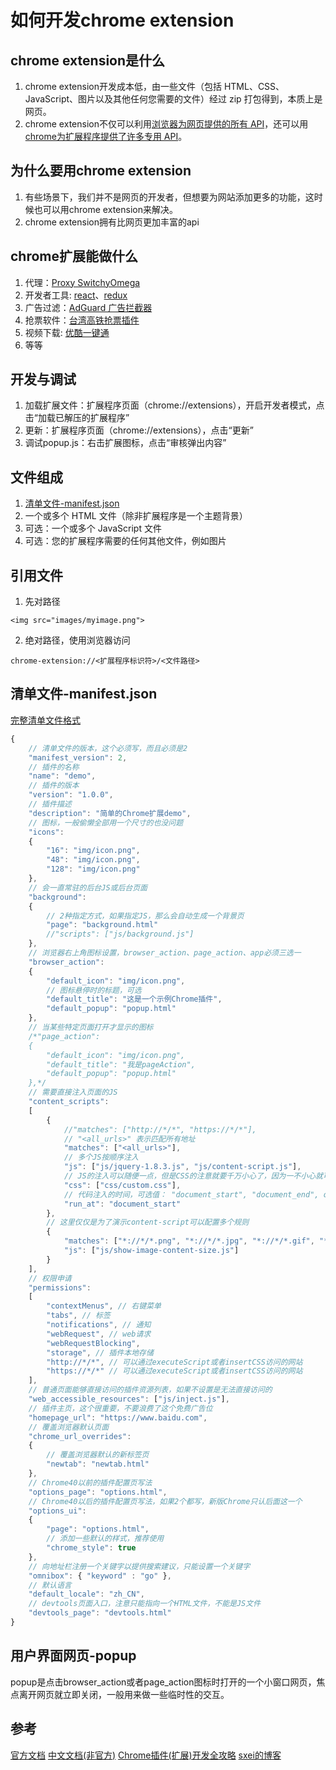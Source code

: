# 如何开发chrome extension

## chrome extension是什么

1. chrome extension开发成本低，由一些文件（包括 HTML、CSS、JavaScript、图片以及其他任何您需要的文件）经过 zip 打包得到，本质上是网页。
2. chrome extension不仅可以利用[浏览器为网页提供的所有 API](https://crxdoc-zh.appspot.com/extensions/api_other)，还可以用[chrome为扩展程序提供了许多专用 API](https://crxdoc-zh.appspot.com/extensions/api_index)。

## 为什么要用chrome extension

1. 有些场景下，我们并不是网页的开发者，但想要为网站添加更多的功能，这时候也可以用chrome extension来解决。
2. chrome extension拥有比网页更加丰富的api

## chrome扩展能做什么

1. 代理：[Proxy SwitchyOmega](https://chrome.google.com/webstore/detail/proxy-switchyomega/padekgcemlokbadohgkifijomclgjgif)
2. 开发者工具: [react](https://chrome.google.com/webstore/detail/react-developer-tools/fmkadmapgofadopljbjfkapdkoienihi)、[redux](https://chrome.google.com/webstore/detail/redux-devtools/lmhkpmbekcpmknklioeibfkpmmfibljd)
3. 广告过滤：[AdGuard 广告拦截器](https://chrome.google.com/webstore/detail/adguard-adblocker/bgnkhhnnamicmpeenaelnjfhikgbkllg)
4. 抢票软件：[台湾高铁抢票插件](https://chrome.google.com/webstore/detail/%E5%8F%B0%E6%B9%BE%E9%AB%98%E9%93%81%E6%8A%A2%E7%A5%A8%E6%8F%92%E4%BB%B6/nfkfaajobpcjpmcmpcacncimfmjppgoj)
5. 视频下载: [优酷一键通](https://chrome.google.com/webstore/detail/%E4%BC%98%E9%85%B7%E4%B8%80%E9%94%AE%E9%80%9A/alddjbjplgobbllfolehibiclbhmomla)
6. 等等

## 开发与调试

1. 加载扩展文件：扩展程序页面（chrome://extensions），开启开发者模式，点击“加载已解压的扩展程序”
2. 更新：扩展程序页面（chrome://extensions），点击“更新”
3. 调试popup.js：右击扩展图标，点击“审核弹出内容”

## 文件组成

1. [清单文件-manifest.json](#manifest)
2. 一个或多个 HTML 文件（除非扩展程序是一个主题背景）
3. 可选：一个或多个 JavaScript 文件
4. 可选：您的扩展程序需要的任何其他文件，例如图片

## 引用文件

1. 先对路径
```
<img src="images/myimage.png">
```
2. 绝对路径，使用浏览器访问
```
chrome-extension://<扩展程序标识符>/<文件路径>
```

## 清单文件-manifest.json

[完整清单文件格式](https://crxdoc-zh.appspot.com/extensions/manifest)
```jsx
{
    // 清单文件的版本，这个必须写，而且必须是2
    "manifest_version": 2,
    // 插件的名称
    "name": "demo",
    // 插件的版本
    "version": "1.0.0",
    // 插件描述
    "description": "简单的Chrome扩展demo",
    // 图标，一般偷懒全部用一个尺寸的也没问题
    "icons":
    {
        "16": "img/icon.png",
        "48": "img/icon.png",
        "128": "img/icon.png"
    },
    // 会一直常驻的后台JS或后台页面
    "background":
    {
        // 2种指定方式，如果指定JS，那么会自动生成一个背景页
        "page": "background.html"
        //"scripts": ["js/background.js"]
    },
    // 浏览器右上角图标设置，browser_action、page_action、app必须三选一
    "browser_action": 
    {
        "default_icon": "img/icon.png",
        // 图标悬停时的标题，可选
        "default_title": "这是一个示例Chrome插件",
        "default_popup": "popup.html"
    },
    // 当某些特定页面打开才显示的图标
    /*"page_action":
    {
        "default_icon": "img/icon.png",
        "default_title": "我是pageAction",
        "default_popup": "popup.html"
    },*/
    // 需要直接注入页面的JS
    "content_scripts": 
    [
        {
            //"matches": ["http://*/*", "https://*/*"],
            // "<all_urls>" 表示匹配所有地址
            "matches": ["<all_urls>"],
            // 多个JS按顺序注入
            "js": ["js/jquery-1.8.3.js", "js/content-script.js"],
            // JS的注入可以随便一点，但是CSS的注意就要千万小心了，因为一不小心就可能影响全局样式
            "css": ["css/custom.css"],
            // 代码注入的时间，可选值： "document_start", "document_end", or "document_idle"，最后一个表示页面空闲时，默认document_idle
            "run_at": "document_start"
        },
        // 这里仅仅是为了演示content-script可以配置多个规则
        {
            "matches": ["*://*/*.png", "*://*/*.jpg", "*://*/*.gif", "*://*/*.bmp"],
            "js": ["js/show-image-content-size.js"]
        }
    ],
    // 权限申请
    "permissions":
    [
        "contextMenus", // 右键菜单
        "tabs", // 标签
        "notifications", // 通知
        "webRequest", // web请求
        "webRequestBlocking",
        "storage", // 插件本地存储
        "http://*/*", // 可以通过executeScript或者insertCSS访问的网站
        "https://*/*" // 可以通过executeScript或者insertCSS访问的网站
    ],
    // 普通页面能够直接访问的插件资源列表，如果不设置是无法直接访问的
    "web_accessible_resources": ["js/inject.js"],
    // 插件主页，这个很重要，不要浪费了这个免费广告位
    "homepage_url": "https://www.baidu.com",
    // 覆盖浏览器默认页面
    "chrome_url_overrides":
    {
        // 覆盖浏览器默认的新标签页
        "newtab": "newtab.html"
    },
    // Chrome40以前的插件配置页写法
    "options_page": "options.html",
    // Chrome40以后的插件配置页写法，如果2个都写，新版Chrome只认后面这一个
    "options_ui":
    {
        "page": "options.html",
        // 添加一些默认的样式，推荐使用
        "chrome_style": true
    },
    // 向地址栏注册一个关键字以提供搜索建议，只能设置一个关键字
    "omnibox": { "keyword" : "go" },
    // 默认语言
    "default_locale": "zh_CN",
    // devtools页面入口，注意只能指向一个HTML文件，不能是JS文件
    "devtools_page": "devtools.html"
}
```

## 用户界面网页-popup

popup是点击browser_action或者page_action图标时打开的一个小窗口网页，焦点离开网页就立即关闭，一般用来做一些临时性的交互。

## 参考
[官方文档](https://developer.chrome.com/extensions/getstarted)
[中文文档(非官方)](https://crxdoc-zh.appspot.com/extensions/getstarted)
[Chrome插件(扩展)开发全攻略](https://www.cnblogs.com/liuxianan/p/chrome-plugin-develop.html)
[sxei的博客](https://github.com/sxei/chrome-plugin-demo)